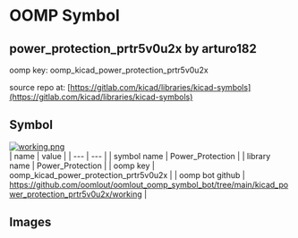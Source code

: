 # OOMP Symbol  
## power_protection_prtr5v0u2x  by arturo182  
  
oomp key: oomp_kicad_power_protection_prtr5v0u2x  
  
source repo at: [https://gitlab.com/kicad/libraries/kicad-symbols](https://gitlab.com/kicad/libraries/kicad-symbols)  
## Symbol  
  
[![working.png](working_600.png)](working.png)  
| name | value | 
| --- | --- | 
| symbol name | Power_Protection | 
| library name | Power_Protection | 
| oomp key | oomp_kicad_power_protection_prtr5v0u2x | 
| oomp bot github | https://github.com/oomlout/oomlout_oomp_symbol_bot/tree/main/kicad_power_protection_prtr5v0u2x/working | 
## Images  

